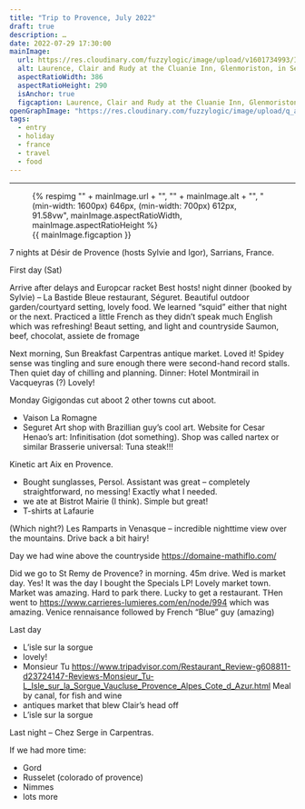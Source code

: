 ```yaml
---
title: "Trip to Provence, July 2022"
draft: true
description: …
date: 2022-07-29 17:30:00
mainImage:
  url: https://res.cloudinary.com/fuzzylogic/image/upload/v1601734993/IMG_2723_wa3cmm.jpg
  alt: Laurence, Clair and Rudy at the Cluanie Inn, Glenmoriston, in September 2020
  aspectRatioWidth: 386
  aspectRatioHeight: 290
  isAnchor: true
  figcaption: Laurence, Clair and Rudy at the Cluanie Inn, Glenmoriston, in September 2020
openGraphImage: "https://res.cloudinary.com/fuzzylogic/image/upload/q_auto,f_auto,w_1200/v1601734993/IMG_2723_wa3cmm.jpg"
tags:
  - entry
  - holiday
  - france
  - travel
  - food
---
```


---
<figure>
  {% respimg "" + mainImage.url + "", "" + mainImage.alt + "", "(min-width: 1600px) 646px, (min-width: 700px) 612px, 91.58vw", mainImage.aspectRatioWidth, mainImage.aspectRatioHeight %}
  <figcaption>{{ mainImage.figcaption }}</figcaption>
</figure>

7 nights at Désir de Provence (hosts Sylvie and Igor), Sarrians, France.

First day (Sat)

Arrive after delays and Europcar racket
Best hosts!
night dinner (booked by Sylvie) – La Bastide Bleue restaurant, Séguret. Beautiful outdoor garden/courtyard setting, lovely food. We learned “squid” either that night or the next. Practiced a little French as they didn’t speak much English which was refreshing!
Beaut setting, and light and countryside
Saumon, beef, chocolat, assiete de fromage

Next morning, Sun
Breakfast 
Carpentras antique market. Loved it! Spidey sense was tingling and sure enough there were second-hand record stalls.
Then quiet day of chilling and planning.
Dinner: Hotel Montmirail in Vacqueyras (?) Lovely!

Monday
Gigigondas cut aboot
2 other towns cut aboot. 
- Vaison La Romagne
- Seguret
Art shop with Brazillian guy’s cool art. Website for Cesar Henao’s art: Infinitisation (dot something). Shop was called nartex or similar
Brasserie universal: Tuna steak!!!

Kinetic art
Aix en Provence. 
- Bought sunglasses, Persol. Assistant was great – completely straightforward, no messing! Exactly what I needed.
- we ate at Bistrot Mairie (I think). Simple but great! 
- T-shirts at Lafaurie

(Which night?) Les Ramparts in Venasque – incredible nighttime view over the mountains. Drive back a bit hairy!

Day we had wine above the countryside https://domaine-mathiflo.com/

Did we go to St Remy de Provence? in morning. 45m drive. Wed is market day. 
Yes! It was the day I bought the Specials LP! Lovely market town. Market was amazing. Hard to park there. Lucky to get a restaurant.
THen went to
https://www.carrieres-lumieres.com/en/node/994 which was amazing. Venice rennaisance followed by French “Blue” guy (amazing)

Last day
- L’isle sur la sorgue
- lovely!
- Monsieur Tu https://www.tripadvisor.com/Restaurant_Review-g608811-d23724147-Reviews-Monsieur_Tu-L_Isle_sur_la_Sorgue_Vaucluse_Provence_Alpes_Cote_d_Azur.html Meal by canal, for fish and wine
- antiques market that blew Clair’s head off
- L’isle sur la sorgue


Last night – Chez Serge in Carpentras.

If we had more time:
- Gord 
- Russelet (colorado of provence)
- Nimmes
- lots more
